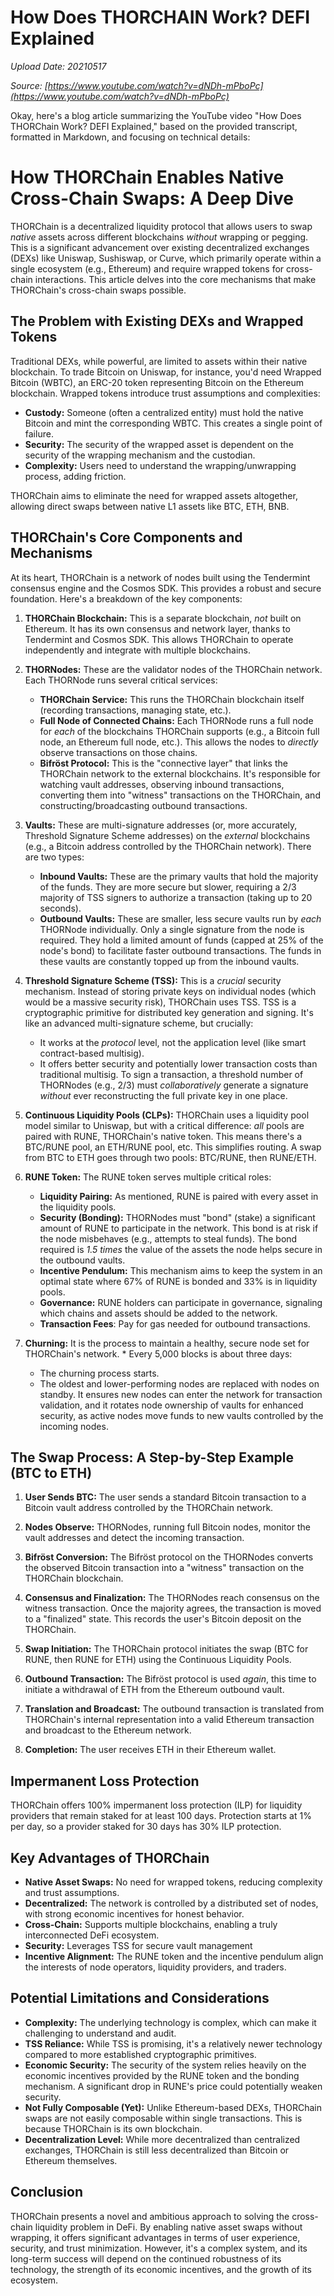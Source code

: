 # How Does THORCHAIN Work? DEFI Explained

*Upload Date: 20210517*

*Source: [https://www.youtube.com/watch?v=dNDh-mPboPc](https://www.youtube.com/watch?v=dNDh-mPboPc)*

Okay, here's a blog article summarizing the YouTube video "How Does THORChain Work? DEFI Explained," based on the provided transcript, formatted in Markdown, and focusing on technical details:

# How THORChain Enables Native Cross-Chain Swaps: A Deep Dive

THORChain is a decentralized liquidity protocol that allows users to swap *native* assets across different blockchains *without* wrapping or pegging. This is a significant advancement over existing decentralized exchanges (DEXs) like Uniswap, Sushiswap, or Curve, which primarily operate within a single ecosystem (e.g., Ethereum) and require wrapped tokens for cross-chain interactions.  This article delves into the core mechanisms that make THORChain's cross-chain swaps possible.

## The Problem with Existing DEXs and Wrapped Tokens

Traditional DEXs, while powerful, are limited to assets within their native blockchain.  To trade Bitcoin on Uniswap, for instance, you'd need Wrapped Bitcoin (WBTC), an ERC-20 token representing Bitcoin on the Ethereum blockchain.  Wrapped tokens introduce trust assumptions and complexities:

*   **Custody:**  Someone (often a centralized entity) must hold the native Bitcoin and mint the corresponding WBTC.  This creates a single point of failure.
*   **Security:** The security of the wrapped asset is dependent on the security of the wrapping mechanism and the custodian.
*   **Complexity:** Users need to understand the wrapping/unwrapping process, adding friction.

THORChain aims to eliminate the need for wrapped assets altogether, allowing direct swaps between native L1 assets like BTC, ETH, BNB.

## THORChain's Core Components and Mechanisms

At its heart, THORChain is a network of nodes built using the Tendermint consensus engine and the Cosmos SDK.  This provides a robust and secure foundation.  Here's a breakdown of the key components:

1.  **THORChain Blockchain:**  This is a separate blockchain, *not* built on Ethereum. It has its own consensus and network layer, thanks to Tendermint and Cosmos SDK. This allows THORChain to operate independently and integrate with multiple blockchains.

2.  **THORNodes:** These are the validator nodes of the THORChain network. Each THORNode runs several critical services:
    *   **THORChain Service:**  This runs the THORChain blockchain itself (recording transactions, managing state, etc.).
    *   **Full Node of Connected Chains:**  Each THORNode runs a full node for *each* of the blockchains THORChain supports (e.g., a Bitcoin full node, an Ethereum full node, etc.).  This allows the nodes to *directly* observe transactions on those chains.
    *   **Bifröst Protocol:** This is the "connective layer" that links the THORChain network to the external blockchains.  It's responsible for watching vault addresses, observing inbound transactions, converting them into "witness" transactions on the THORChain, and constructing/broadcasting outbound transactions.

3.  **Vaults:** These are multi-signature addresses (or, more accurately, Threshold Signature Scheme addresses) on the *external* blockchains (e.g., a Bitcoin address controlled by the THORChain network).  There are two types:
    *   **Inbound Vaults:** These are the primary vaults that hold the majority of the funds.  They are more secure but slower, requiring a 2/3 majority of TSS signers to authorize a transaction (taking up to 20 seconds).
    *   **Outbound Vaults:**  These are smaller, less secure vaults run by *each* THORNode individually. Only a single signature from the node is required.  They hold a limited amount of funds (capped at 25% of the node's bond) to facilitate faster outbound transactions.  The funds in these vaults are constantly topped up from the inbound vaults.

4.  **Threshold Signature Scheme (TSS):**  This is a *crucial* security mechanism.  Instead of storing private keys on individual nodes (which would be a massive security risk), THORChain uses TSS.  TSS is a cryptographic primitive for distributed key generation and signing.  It's like an advanced multi-signature scheme, but crucially:
    *    It works at the *protocol* level, not the application level (like smart contract-based multisig).
    *   It offers better security and potentially lower transaction costs than traditional multisig. To sign a transaction, a threshold number of THORNodes (e.g., 2/3) must *collaboratively* generate a signature *without* ever reconstructing the full private key in one place.

5.  **Continuous Liquidity Pools (CLPs):** THORChain uses a liquidity pool model similar to Uniswap, but with a critical difference: *all* pools are paired with RUNE, THORChain's native token.  This means there's a BTC/RUNE pool, an ETH/RUNE pool, etc.  This simplifies routing.  A swap from BTC to ETH goes through two pools: BTC/RUNE, then RUNE/ETH.

6.  **RUNE Token:** The RUNE token serves multiple critical roles:
    *   **Liquidity Pairing:**  As mentioned, RUNE is paired with every asset in the liquidity pools.
    *   **Security (Bonding):** THORNodes must "bond" (stake) a significant amount of RUNE to participate in the network. This bond is at risk if the node misbehaves (e.g., attempts to steal funds). The bond required is *1.5 times* the value of the assets the node helps secure in the outbound vaults.
    *   **Incentive Pendulum:** This mechanism aims to keep the system in an optimal state where 67% of RUNE is bonded and 33% is in liquidity pools.
    *   **Governance:** RUNE holders can participate in governance, signaling which chains and assets should be added to the network.
    *    **Transaction Fees**: Pay for gas needed for outbound transactions.

7.   **Churning:** It is the process to maintain a healthy, secure node set for THORChain's network.
    * Every 5,000 blocks is about three days:
        *   The churning process starts.
        *   The oldest and lower-performing nodes are replaced with nodes on standby.
     It ensures new nodes can enter the network for transaction validation, and it rotates node ownership of vaults for enhanced security, as active nodes move funds to new vaults controlled by the incoming nodes.

## The Swap Process: A Step-by-Step Example (BTC to ETH)

1.  **User Sends BTC:** The user sends a standard Bitcoin transaction to a Bitcoin vault address controlled by the THORChain network.

2.  **Nodes Observe:** THORNodes, running full Bitcoin nodes, monitor the vault addresses and detect the incoming transaction.

3.  **Bifröst Conversion:** The Bifröst protocol on the THORNodes converts the observed Bitcoin transaction into a "witness" transaction on the THORChain blockchain.

4.  **Consensus and Finalization:** The THORNodes reach consensus on the witness transaction.  Once the majority agrees, the transaction is moved to a "finalized" state. This records the user's Bitcoin deposit on the THORChain.

5.  **Swap Initiation:** The THORChain protocol initiates the swap (BTC for RUNE, then RUNE for ETH) using the Continuous Liquidity Pools.

6.  **Outbound Transaction:** The Bifröst protocol is used *again*, this time to initiate a withdrawal of ETH from the Ethereum outbound vault.

7.  **Translation and Broadcast:** The outbound transaction is translated from THORChain's internal representation into a valid Ethereum transaction and broadcast to the Ethereum network.

8.  **Completion:** The user receives ETH in their Ethereum wallet.

## Impermanent Loss Protection

THORChain offers 100% impermanent loss protection (ILP) for liquidity providers that remain staked for at least 100 days.
Protection starts at 1% per day, so a provider staked for 30 days has 30% ILP protection.

## Key Advantages of THORChain

*   **Native Asset Swaps:** No need for wrapped tokens, reducing complexity and trust assumptions.
*   **Decentralized:**  The network is controlled by a distributed set of nodes, with strong economic incentives for honest behavior.
*   **Cross-Chain:** Supports multiple blockchains, enabling a truly interconnected DeFi ecosystem.
*   **Security:** Leverages TSS for secure vault management 
*   **Incentive Alignment:** The RUNE token and the incentive pendulum align the interests of node operators, liquidity providers, and traders.

## Potential Limitations and Considerations

*   **Complexity:**  The underlying technology is complex, which can make it challenging to understand and audit.
*   **TSS Reliance:** While TSS is promising, it's a relatively newer technology compared to more established cryptographic primitives.
*   **Economic Security:** The security of the system relies heavily on the economic incentives provided by the RUNE token and the bonding mechanism.  A significant drop in RUNE's price could potentially weaken security.
*   **Not Fully Composable (Yet):** Unlike Ethereum-based DEXs, THORChain swaps are not easily composable within single transactions. This is because THORChain is its own blockchain.
*   **Decentralization Level:** While more decentralized than centralized exchanges, THORChain is still less decentralized than Bitcoin or Ethereum themselves.

## Conclusion

THORChain presents a novel and ambitious approach to solving the cross-chain liquidity problem in DeFi. By enabling native asset swaps without wrapping, it offers significant advantages in terms of user experience, security, and trust minimization. However, it's a complex system, and its long-term success will depend on the continued robustness of its technology, the strength of its economic incentives, and the growth of its ecosystem.